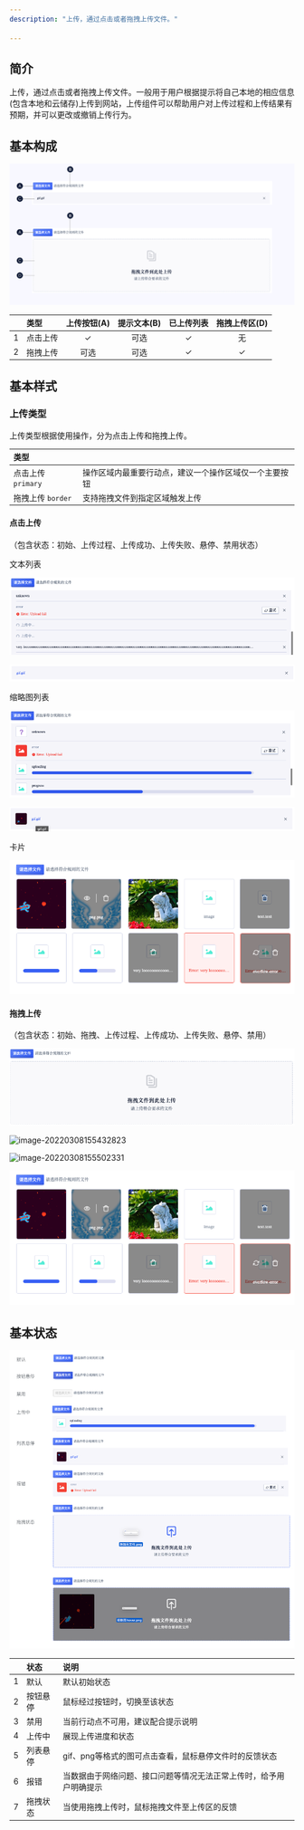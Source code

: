 ```yaml
---
description: "上传，通过点击或者拖拽上传文件。"

---
```


<!--副标题具体写法见源代码模式-->



## 简介

上传，通过点击或者拖拽上传文件。一般用于用户根据提示将自己本地的相应信息(包含本地和云储存)上传到网站，上传组件可以帮助用户对上传过程和上传结果有预期，并可以更改或撤销上传行为。

## 基本构成

![基本构成](../../../images/Upload/基本构成.png)

|      | 类型     | 上传按钮(A) | 提示文本(B) | 已上传列表 | 拖拽上传区(D) |
| :--: | :------- | :---------: | :---------: | :--------: | :-----------: |
|  1   | 点击上传 |      ✓      |    可选     |     ✓      |      无       |
|  2   | 拖拽上传 |    可选     |    可选     |     ✓      |       ✓       |



## 基本样式

### 上传类型

上传类型根据使用操作，分为点击上传和拖拽上传。

| 类型               |                                                        |
| :----------------- | :----------------------------------------------------- |
| 点击上传 `primary` | 操作区域内最重要行动点，建议一个操作区域仅一个主要按钮 |
| 拖拽上传 `border`  | 支持拖拽文件到指定区域触发上传                         |



#### 点击上传

（包含状态：初始、上传过程、上传成功、上传失败、悬停、禁用状态）

文本列表

![列表](../../../images/Upload/列表.png)

![hover](../../../images/Upload/hover.png)

缩略图列表

![缩略图](../../../images/Upload/缩略图.png)

![缩略图hover](../../../images/Upload/缩略图hover.png)

卡片

![卡片](../../../images/Upload/卡片-6725532.png)



#### 拖拽上传

（包含状态：初始、拖拽、上传过程、上传成功、上传失败、悬停、禁用）

![拖拽无文件](../../../images/Upload/拖拽无文件.png)

![image-20220308155432823](../../../../../../../../Desktop/拖拽上传2.png)

![image-20220308155502331](../../../../../../../../Desktop/拖拽上传1.png)

![卡片](../../../images/Upload/卡片-6726137.png)



## 基本状态

![状态](../../../images/Upload/状态-6733034.png)

|      | 状态     | 说明                                                         |
| ---- | :------- | :----------------------------------------------------------- |
| 1    | 默认     | 默认初始状态                                                 |
| 2    | 按钮悬停 | 鼠标经过按钮时，切换至该状态                                 |
| 3    | 禁用     | 当前行动点不可用，建议配合提示说明                           |
| 4    | 上传中   | 展现上传进度和状态                                           |
| 5    | 列表悬停 | gif、png等格式的图可点击查看，鼠标悬停文件时的反馈状态       |
| 6    | 报错     | 当数据由于网络问题、接口问题等情况无法正常上传时，给予用户明确提示 |
| 7    | 拖拽状态 | 当使用拖拽上传时，鼠标拖拽文件至上传区的反馈                 |
